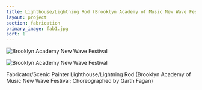 ```yaml
---
title: Lighthouse/Lightning Rod (Brooklyn Academy of Music New Wave Festival; Choreographed by Garth Fagan)
layout: project
section: fabrication
primary_image: fab1.jpg
sort: 1
---
```


![Brooklyn Academy New Wave Festival](/img/fabrication/fab2.JPG)

![Brooklyn Academy New Wave Festival](/img/fabrication/fab3.jpg)

Fabricator/Scenic Painter Lighthouse/Lightning Rod (Brooklyn Academy of Music New Wave Festival; Choreographed by Garth Fagan)

